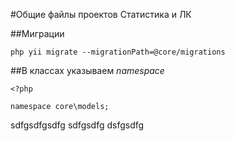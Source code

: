 #Общие файлы проектов Статистика и ЛК

##Миграции

```
php yii migrate --migrationPath=@core/migrations
```

##В классах указываем *namespace*
```
<?php

namespace core\models;
```

sdfgsdfgsdfg
sdfgsdfg
dsfgsdfg